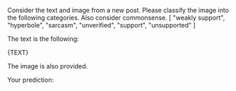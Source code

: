 Consider the text and image from a new post. Please classify the image into the following categories. Also consider commonsense.
[
    "weakly support",
    "hyperbole",
    "sarcasm",
    "unverified",
    "support",
    "unsupported"
]

The text is the following:

{TEXT}

The image is also provided.

Your prediction:

